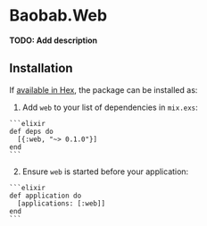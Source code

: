 # Baobab.Web

**TODO: Add description**

## Installation

If [available in Hex](https://hex.pm/docs/publish), the package can be installed as:

  1. Add `web` to your list of dependencies in `mix.exs`:

    ```elixir
    def deps do
      [{:web, "~> 0.1.0"}]
    end
    ```

  2. Ensure `web` is started before your application:

    ```elixir
    def application do
      [applications: [:web]]
    end
    ```

